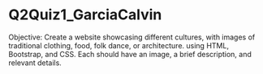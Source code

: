 # Q2Quiz1_GarciaCalvin

Objective:
Create a website showcasing different cultures, with images of traditional clothing, food, folk
dance, or architecture. using HTML, Bootstrap, and CSS. Each should have an image, a brief
description, and relevant details.
